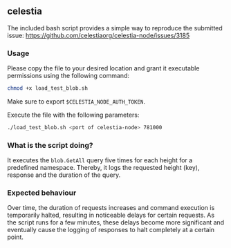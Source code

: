 ## celestia
The included bash script provides a simple way to reproduce
the submitted issue: https://github.com/celestiaorg/celestia-node/issues/3185

### Usage
Please copy the file to your desired location and grant it executable permissions using the following command: 
```bash
chmod +x load_test_blob.sh
```

Make sure to export `$CELESTIA_NODE_AUTH_TOKEN`.

Execute the file with the following parameters:
```bash
./load_test_blob.sh <port of celestia-node> 781000
```

### What is the script doing?
It executes the `blob.GetAll` query five times for each height for a predefined namespace.
Thereby, it logs the requested height (key), response and the duration of the query.

### Expected behaviour
Over time, the duration of requests increases and command execution is temporarily halted, 
resulting in noticeable delays for certain requests. As the script runs for a few minutes, 
these delays become more significant and eventually cause the logging of responses to halt 
completely at a certain point.